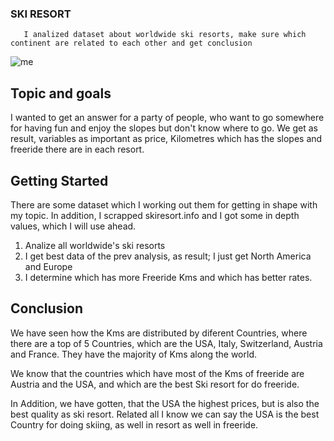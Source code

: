 ### SKI RESORT 

       I analized dataset about worldwide ski resorts, make sure which continent are related to each other and get conclusion


![me](https://www.zellamsee-kaprun.com/bilder/ski/freeride/7356/image-thumb__7356__auto_50aa5baf05281f6b6988b9abf8a8824f/kitzsteinhorn-freerideXXL3.jpg)


## Topic and goals

I wanted to get an answer for a party of people, who want to go somewhere for having fun and enjoy the slopes but don't know where to go. We get as result, variables as important as price, Kilometres which has the slopes and freeride there are in each resort.

## Getting Started

There are some dataset which I working out them for getting in shape with my topic.
In addition, I scrapped skiresort.info and I got some in depth values, which I will use ahead. 

1. Analize all worldwide's ski resorts 
2. I get best data of the prev analysis, as result; I just get North America and Europe
3. I determine which has more Freeride Kms and which has better rates. 


## Conclusion

We have seen how the Kms are distributed by diferent Countries, where there are a top of 5 Countries, which are the USA, Italy, Switzerland,                Austria and France. They have the majority of Kms along the world.
         
We know that the countries which have most of the Kms of freeride are Austria and the USA, and which are the best Ski resort for do freeride.
         
In Addition, we have gotten, that the USA the highest prices, but is also the best quality as ski resort. Related all I know we can say the USA is          the best Country for doing skiing, as well in resort as well in freeride.
